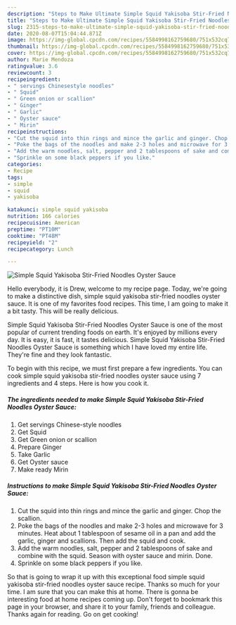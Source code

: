```yaml
---
description: "Steps to Make Ultimate Simple Squid Yakisoba Stir-Fried Noodles Oyster Sauce"
title: "Steps to Make Ultimate Simple Squid Yakisoba Stir-Fried Noodles Oyster Sauce"
slug: 2315-steps-to-make-ultimate-simple-squid-yakisoba-stir-fried-noodles-oyster-sauce
date: 2020-08-07T15:04:44.871Z
image: https://img-global.cpcdn.com/recipes/5584998162759680/751x532cq70/simple-squid-yakisoba-stir-fried-noodles-oyster-sauce-recipe-main-photo.jpg
thumbnail: https://img-global.cpcdn.com/recipes/5584998162759680/751x532cq70/simple-squid-yakisoba-stir-fried-noodles-oyster-sauce-recipe-main-photo.jpg
cover: https://img-global.cpcdn.com/recipes/5584998162759680/751x532cq70/simple-squid-yakisoba-stir-fried-noodles-oyster-sauce-recipe-main-photo.jpg
author: Marie Mendoza
ratingvalue: 3.6
reviewcount: 3
recipeingredient:
- " servings Chinesestyle noodles"
- " Squid"
- " Green onion or scallion"
- " Ginger"
- " Garlic"
- " Oyster sauce"
- " Mirin"
recipeinstructions:
- "Cut the squid into thin rings and mince the garlic and ginger. Chop the scallion."
- "Poke the bags of the noodles and make 2-3 holes and microwave for 3 minutes. Heat about 1 tablespoon of sesame oil in a pan and add the garlic, ginger and scallions. Then add the squid and cook."
- "Add the warm noodles, salt, pepper and 2 tablespoons of sake and combine with the squid. Season with oyster sauce and mirin. Done."
- "Sprinkle on some black peppers if you like."
categories:
- Recipe
tags:
- simple
- squid
- yakisoba

katakunci: simple squid yakisoba 
nutrition: 166 calories
recipecuisine: American
preptime: "PT10M"
cooktime: "PT48M"
recipeyield: "2"
recipecategory: Lunch

---
```



![Simple Squid Yakisoba Stir-Fried Noodles Oyster Sauce](https://img-global.cpcdn.com/recipes/5584998162759680/751x532cq70/simple-squid-yakisoba-stir-fried-noodles-oyster-sauce-recipe-main-photo.jpg)

Hello everybody, it is Drew, welcome to my recipe page. Today, we're going to make a distinctive dish, simple squid yakisoba stir-fried noodles oyster sauce. It is one of my favorites food recipes. This time, I am going to make it a bit tasty. This will be really delicious.



Simple Squid Yakisoba Stir-Fried Noodles Oyster Sauce is one of the most popular of current trending foods on earth. It's enjoyed by millions every day. It is easy, it is fast, it tastes delicious. Simple Squid Yakisoba Stir-Fried Noodles Oyster Sauce is something which I have loved my entire life. They're fine and they look fantastic.


To begin with this recipe, we must first prepare a few ingredients. You can cook simple squid yakisoba stir-fried noodles oyster sauce using 7 ingredients and 4 steps. Here is how you cook it.

<!--inarticleads1-->

##### The ingredients needed to make Simple Squid Yakisoba Stir-Fried Noodles Oyster Sauce:

1. Get  servings Chinese-style noodles
1. Get  Squid
1. Get  Green onion or scallion
1. Prepare  Ginger
1. Take  Garlic
1. Get  Oyster sauce
1. Make ready  Mirin




<!--inarticleads2-->

##### Instructions to make Simple Squid Yakisoba Stir-Fried Noodles Oyster Sauce:

1. Cut the squid into thin rings and mince the garlic and ginger. Chop the scallion.
1. Poke the bags of the noodles and make 2-3 holes and microwave for 3 minutes. Heat about 1 tablespoon of sesame oil in a pan and add the garlic, ginger and scallions. Then add the squid and cook.
1. Add the warm noodles, salt, pepper and 2 tablespoons of sake and combine with the squid. Season with oyster sauce and mirin. Done.
1. Sprinkle on some black peppers if you like.




So that is going to wrap it up with this exceptional food simple squid yakisoba stir-fried noodles oyster sauce recipe. Thanks so much for your time. I am sure that you can make this at home. There is gonna be interesting food at home recipes coming up. Don't forget to bookmark this page in your browser, and share it to your family, friends and colleague. Thanks again for reading. Go on get cooking!
